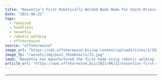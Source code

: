 ```yaml
---
title: "Navantia’s First Robotically Welded Node Made for Saint-Brieuc OWF"
date: "2021-06-22"
tags: 
  - featured
  - headlines
  - navantia
  - robotic welding
  - offshorewind
source: "offshorewind"
image_url: "https://cdn.offshorewind.biz/wp-content/uploads/sites/2/2021/06/22105010/Navantia-robotic-cell.jpg"
image_fp: "/assets/img/post_thumbnails/23.jpg"
lead: "Navantia has manufactured the first node using robotic welding for the Saint-Brieuc offshore wind"
article_url: "https://www.offshorewind.biz/2021/06/22/navantias-first-robotically-welded-node-made-for-saint-brieuc-owf/"
---
```


---
